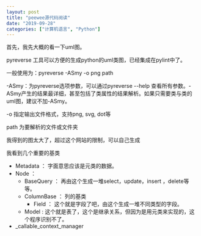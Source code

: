 ```yaml
---
layout: post
title: "peewee源代码阅读"
date: "2019-09-28"
categories: ["计算机语言", "Python"]
---
```


首先，我先大概的看一下uml图。

pyreverse 工具可以方便的生成python的uml类图，已经集成在pylint中了。

一般使用为：pyreverse -ASmy -o png path

\-ASmy：为pyreverse选项参数，可以通过pyreverse --help 查看所有参数。-ASmy产生的结果最详细，甚至包括了类属性的结果解析。如果只需要类与类的uml图，建议不加-ASmy。

\-o 指定输出文件格式，支持png, svg, dot等

path 为要解析的文件或文件夹

我得到的图太大了，超过这个网站的限制，可以自己生成

我看到几个重要的基类

- Metadata ： 字面意思应该是元类的数据。
- Node ：
    - BaseQuery ： 再由这个生成一堆select，update，insert ，delete等等。
    - ColumnBase ： 列的基类
        - Field ： 这个就是字段了吧，由这个生成一堆不同类型的字段。
    - Model : 这个就是表了，这个是继承关系，但因为是用元类来实现的，这个程序识别不了。
- \_callable\_context\_manager
